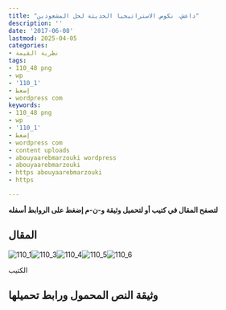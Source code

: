 ```yaml
---
title: "داعش، نكوص الاستراتيجيا الحديثة لحل المشعوذين"
description: ''
date: '2017-06-08'
lastmod: 2025-04-05
categories:
- نظرية القيمة
tags:
- 110_48 png
- wp
- '110_1'
- إضغط
- wordpress com
keywords:
- 110_48 png
- wp
- '110_1'
- إضغط
- wordpress com
- content uploads
- abouyaarebmarzouki wordpress
- abouyaarebmarzouki
- https abouyaarebmarzouki
- https

---
```

**لتصفح المقال في كتيب أو لتحميل وثيقة و-ن-م إضغط على الروابط أسفله**

## المقال

![110_1](https://abouyaarebmarzouki.wordpress.com/wp-content/uploads/2017/06/110_18.png?w=648)![110_3](https://abouyaarebmarzouki.wordpress.com/wp-content/uploads/2017/06/110_38.png?w=648)![110_4](https://abouyaarebmarzouki.wordpress.com/wp-content/uploads/2017/06/110_48.png?w=648)![110_5](https://abouyaarebmarzouki.wordpress.com/wp-content/uploads/2017/06/110_58.png?w=648)![110_6](https://abouyaarebmarzouki.wordpress.com/wp-content/uploads/2017/06/110_66.png?w=648)

الكتيب

## وثيقة النص المحمول ورابط تحميلها

###
